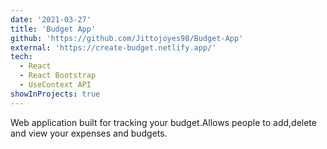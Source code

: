 ```yaml
---
date: '2021-03-27'
title: 'Budget App'
github: 'https://github.com/Jittojoyes98/Budget-App'
external: 'https://create-budget.netlify.app/'
tech:
  - React
  - React Bootstrap
  - UseContext API
showInProjects: true
---
```


Web application built for tracking your budget.Allows people to add,delete and view your expenses and budgets.
